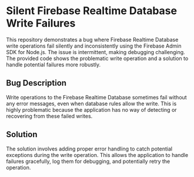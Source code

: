 # Silent Firebase Realtime Database Write Failures

This repository demonstrates a bug where Firebase Realtime Database write operations fail silently and inconsistently using the Firebase Admin SDK for Node.js. The issue is intermittent, making debugging challenging.  The provided code shows the problematic write operation and a solution to handle potential failures more robustly.

## Bug Description
Write operations to the Firebase Realtime Database sometimes fail without any error messages, even when database rules allow the write. This is highly problematic because the application has no way of detecting or recovering from these failed writes.

## Solution
The solution involves adding proper error handling to catch potential exceptions during the write operation.  This allows the application to handle failures gracefully, log them for debugging, and potentially retry the operation.
